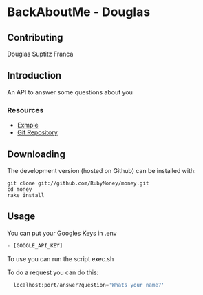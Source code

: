 # BackAboutMe - Douglas

## Contributing

Douglas Suptitz Franca

## Introduction

An API to answer some questions about you

### Resources

- [Exmple](https://douglas-franca.github.io/)
- [Git Repository](https://github.com/douglas-franca/back-about-me)

## Downloading

The development version (hosted on Github) can be installed with:

    git clone git://github.com/RubyMoney/money.git
    cd money
    rake install

## Usage
You can put your Googles Keys in .env
``` Python
- [GOOGLE_API_KEY]
```
To use you can run the script exec.sh


To do a request you can do this:

``` Python
  localhost:port/answer?question='Whats your name?'
```
